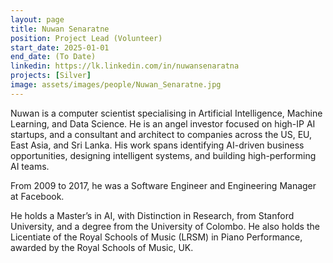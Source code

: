 ```yaml
---
layout: page
title: Nuwan Senaratne
position: Project Lead (Volunteer)
start_date: 2025-01-01
end_date: (To Date)
linkedin: https://lk.linkedin.com/in/nuwansenaratna
projects: [Silver]
image: assets/images/people/Nuwan_Senaratne.jpg
---
```

Nuwan is a computer scientist specialising in Artificial Intelligence, Machine Learning, and Data Science. He is an angel investor focused on high-IP AI startups, and a consultant and architect to companies across the US, EU, East Asia, and Sri Lanka. His work spans identifying AI-driven business opportunities, designing intelligent systems, and building high-performing AI teams.

From 2009 to 2017, he was a Software Engineer and Engineering Manager at Facebook.

He holds a Master’s in AI, with Distinction in Research, from Stanford University, and a degree from the University of Colombo. He also holds the Licentiate of the Royal Schools of Music (LRSM) in Piano Performance, awarded by the Royal Schools of Music, UK.